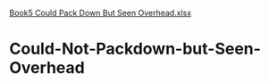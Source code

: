 [Book5 Could Pack Down But Seen Overhead.xlsx](https://github.com/tommynkoho/Could-Not-Packdown-but-Seen-Overhead/files/10247430/Book5.Could.Pack.Down.But.Seen.Overhead.xlsx)
# Could-Not-Packdown-but-Seen-Overhead
